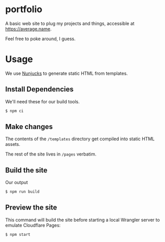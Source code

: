 # portfolio

A basic web site to plug my projects and things, accessible at https://average.name.

Feel free to poke around, I guess.

# Usage

We use [Nunjucks](https://mozilla.github.io/nunjucks) to generate static HTML from templates.

## Install Dependencies

We'll need these for our build tools.

```sh
$ npm ci
```

## Make changes

The contents of the `/templates` directory get compiled into static HTML assets.

The rest of the site lives in `/pages` verbatim.

## Build the site

Our output

```sh
$ npm run build
```

## Preview the site

This command will build the site before starting a local Wrangler server to emulate Cloudflare Pages:

```sh
$ npm start
```
